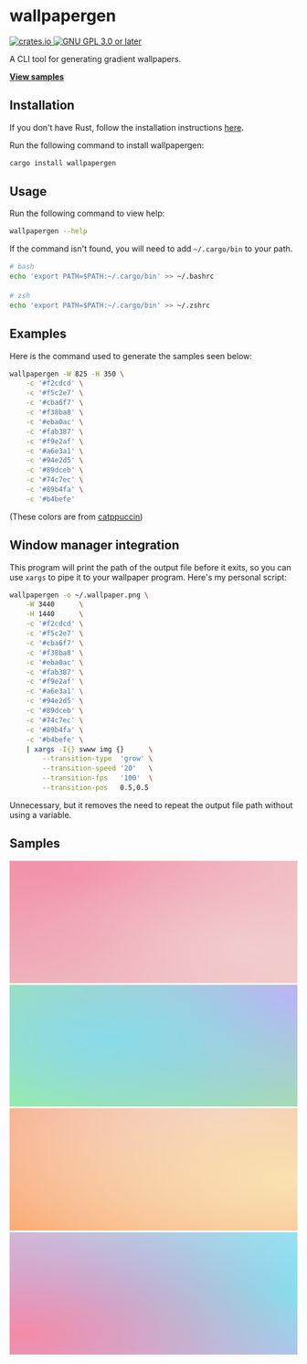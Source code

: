 # wallpapergen

<a href="https://crates.io/crates/wallpapergen">
    <img alt="crates.io" src="https://img.shields.io/crates/v/wallpapergen" />
</a>
<a href="https://www.gnu.org/licenses/gpl-3.0.en.html">
    <img alt="GNU GPL 3.0 or later" src="https://img.shields.io/crates/l/wallpapergen" />
</a>

A CLI tool for generating gradient wallpapers.

[**View samples**](#samples)

## Installation

If you don't have Rust, follow the installation instructions [here][rust].

Run the following command to install wallpapergen:

```sh
cargo install wallpapergen
```

## Usage

Run the following command to view help:

```sh
wallpapergen --help
```

If the command isn't found, you will need to add `~/.cargo/bin` to your path.

```sh
# bash
echo 'export PATH=$PATH:~/.cargo/bin' >> ~/.bashrc

# zsh
echo 'export PATH=$PATH:~/.cargo/bin' >> ~/.zshrc
```

## Examples

Here is the command used to generate the samples seen below:

```sh
wallpapergen -W 825 -H 350 \
    -c '#f2cdcd' \
    -c '#f5c2e7' \
    -c '#cba6f7' \
    -c '#f38ba8' \
    -c '#eba0ac' \
    -c '#fab387' \
    -c '#f9e2af' \
    -c '#a6e3a1' \
    -c '#94e2d5' \
    -c '#89dceb' \
    -c '#74c7ec' \
    -c '#89b4fa' \
    -c '#b4befe'
```

(These colors are from [catppuccin][catppuccin])

## Window manager integration

This program will print the path of the output file before it exits, so you can
use `xargs` to pipe it to your wallpaper program. Here's my personal script:

``` sh
wallpapergen -o ~/.wallpaper.png \
    -W 3440      \
    -H 1440      \
    -c '#f2cdcd' \
    -c '#f5c2e7' \
    -c '#cba6f7' \
    -c '#f38ba8' \
    -c '#eba0ac' \
    -c '#fab387' \
    -c '#f9e2af' \
    -c '#a6e3a1' \
    -c '#94e2d5' \
    -c '#89dceb' \
    -c '#74c7ec' \
    -c '#89b4fa' \
    -c '#b4befe' \
    | xargs -I{} swww img {}      \
        --transition-type  'grow' \
        --transition-speed '20'   \
        --transition-fps   '100'  \
        --transition-pos   0.5,0.5
```

Unnecessary, but it removes the need to repeat the output file path without
using a variable.

## Samples

![Wallpaper sample 1](https://github.com/fr33zing/wallpapergen/blob/main/examples/1.png?raw=true)
![Wallpaper sample 2](https://github.com/fr33zing/wallpapergen/blob/main/examples/2.png?raw=true)
![Wallpaper sample 3](https://github.com/fr33zing/wallpapergen/blob/main/examples/3.png?raw=true)
![Wallpaper sample 4](https://github.com/fr33zing/wallpapergen/blob/main/examples/4.png?raw=true)


[rust]: <https://www.rust-lang.org/tools/install>
[catppuccin]: <https://github.com/catppuccin/catppuccin>

